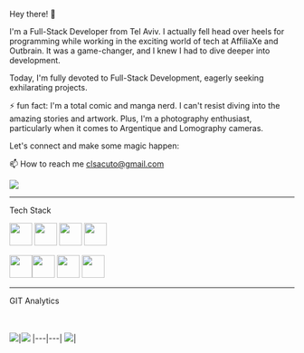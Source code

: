 
Hey there! 👋

I'm a Full-Stack Developer from Tel Aviv. I actually fell head over heels for programming while working in the exciting world of tech at AffiliaXe and Outbrain. It was a game-changer, and I knew I had to dive deeper into development. 

Today, I'm fully devoted to Full-Stack Development, eagerly seeking exhilarating projects. 

⚡ fun fact: I'm a total comic and manga nerd. I can't resist diving into the amazing stories and artwork. 
Plus, I'm a photography enthusiast, particularly when it comes to Argentique and Lomography cameras.

Let's connect and make some magic happen:

📫 How to reach me clsacuto@gmail.com

[<img src="https://img.shields.io/badge/linkedin-%230077B5.svg?&style=for-the-badge&logo=linkedin&logoColor=white" />](https://www.linkedin.com/in/claire-sacuto/)

<hr>

Tech Stack

<img src="https://cdn.jsdelivr.net/gh/devicons/devicon/icons/javascript/javascript-original.svg" width=40  /> <img src="https://cdn.jsdelivr.net/gh/devicons/devicon/icons/react/react-original.svg" width=40   /> <img src="https://cdn.jsdelivr.net/gh/devicons/devicon/icons/redux/redux-original.svg" width=40   />  <img src="https://cdn.jsdelivr.net/gh/devicons/devicon/icons/nodejs/nodejs-plain-wordmark.svg" width=40  />   

<img src="https://cdn.jsdelivr.net/gh/devicons/devicon/icons/firebase/firebase-plain.svg" width=40  /><img src="https://cdn.jsdelivr.net/gh/devicons/devicon/icons/html5/html5-original.svg" width=40  />    <img src="https://cdn.jsdelivr.net/gh/devicons/devicon/icons/bootstrap/bootstrap-original.svg" width=40 /> <img src="https://cdn.jsdelivr.net/gh/devicons/devicon/icons/git/git-original.svg" width=40 /> 



<hr>          

GIT Analytics

<br><br>
<img src="https://github-readme-stats.vercel.app/api?username=klair8&&show_icons=true&count_private=true&theme=github_dark">|<img src="https://github-readme-streak-stats.herokuapp.com/?user=klair8&theme=blueberry_duo"/>
|---|---|
<img src="https://github-readme-stats.vercel.app/api/top-langs/?username=klair8&layout=compact&theme=github_dark"/>|






